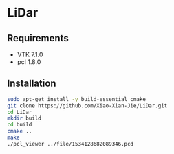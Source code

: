 # LiDar

## Requirements
- VTK 7.1.0
- pcl 1.8.0

## Installation

```bash
sudo apt-get install -y build-essential cmake
git clone https://github.com/Xiao-Xian-Jie/LiDar.git
cd LiDar
mkdir build
cd build
cmake ..
make
./pcl_viewer ../file/1534128682089346.pcd
```
